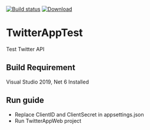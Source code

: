 [![Build status](https://ci.appveyor.com/api/projects/status/k9rsdu8ust9u12d1/branch/master?svg=true)](https://ci.appveyor.com/project/Knight1988/twitterapptest/branch/master)
[![Download](https://img.shields.io/badge/version-latest-blue)](https://github.com/Knight1988/TwitterAppTest/releases)

# TwitterAppTest
Test Twitter API

## Build Requirement
Visual Studio 2019, Net 6 Installed

## Run guide
- Replace ClientID and ClientSecret in appsettings.json
- Run TwitterAppWeb project

